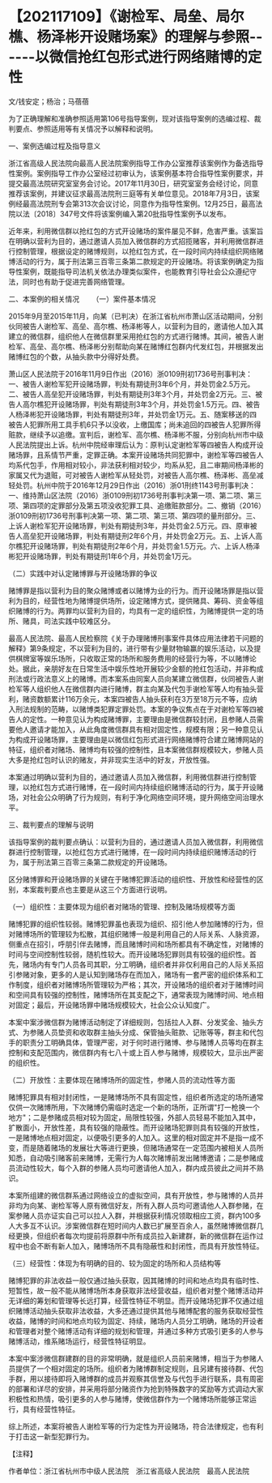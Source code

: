 # 【202117109】《谢检军、局垒、局尔樵、杨泽彬开设赌场案》的理解与参照------以微信抢红包形式进行网络赌博的定性

文/钱安定；杨治；马蓓蓓

为了正确理解和准确参照适用第106号指导案例，现对该指导案例的选编过程、裁判要点、参照适用等有关情况予以解释和说明。

一、案例选编过程及指导意义

浙江省高级人民法院向最高人民法院案例指导工作办公室推荐该案例作为备选指导性案例。案例指导工作办公室经过初审认为，该案例基本符合指导性案例要求，并提交最高法院研究室室务会讨论。2017年11月30日，研究室室务会经讨论，同意推荐该案例，并建议征求最高法院刑三庭等有关单位意见。2018年7月3日，该案例经最高法院刑专会第313次会议讨论，同意作为指导性案例。12月25日，最高法院以法〔2018〕347号文件将该案例编入第20批指导性案例予以发布。

近年来，利用微信群以抢红包的方式开设赌场的案件屡见不鲜，危害严重。该案旨在明确以营利为目的，通过邀请人员加入微信群的方式招揽赌客，并利用微信群进行控制管理，根据设定的赌博规则，以抢红包方式，在一段时间内持续组织网络赌博活动的行为，属于刑法第三百零三条第二款规定的开设赌场。将该案例确定为指导性案例，既能指导司法机关依法办理类似案件，也能教育引导社会公众遵纪守法，同时也有助于促进完善网络管理。

二、本案例的相关情况 　　（一）案件基本情况

2015年9月至2015年11月，向某（已判决）在浙江省杭州市萧山区活动期间，分别伙同被告人谢检军、高垒、高尔樵、杨泽彬等人，以营利为目的，邀请他人加入其建立的微信群，组织他人在微信群里采用抢红包的方式进行赌博。其间，被告人谢检军、高垒、高尔樵、杨泽彬分别帮助向某在赌博红包群内代发红包，并根据发出赌博红包的个数，从抽头款中分得好处费。

萧山区人民法院于2016年11月9日作出（2016）浙0109刑初1736号刑事判决：一、被告人谢检军犯开设赌场罪，判处有期徒刑3年6个月，并处罚金2.5万元。二、被告人高垒犯开设赌场罪，判处有期徒刑3年3个月，并处罚金2万元。三、被告人高尔樵犯开设赌场罪，判处有期徒刑3年3个月，并处罚金1.5万元。四、被告人杨泽彬犯开设赌场罪，判处有期徒刑3年，并处罚金1万元。五、随案移送的四被告人犯罪所用工具手机6只予以没收，上缴国库；尚未追回的四被告人犯罪所得赃款，继续予以追缴。宣判后，谢检军、高尔樵、杨泽彬不服，分别向杭州市中级人民法院提出上诉。杭州中院经审理后认为：原判认定谢检军等四被告人构成开设赌场罪，且系情节严重，定罪正确。本案开设赌场共同犯罪中，谢检军等四被告人均系代包手，作用相对较小，非法获利相对较少，均系从犯，且二审期间杨泽彬的家属又代为退赃，可对被告人谢检军从轻处罚，对被告人高尔樵、杨泽彬、高垒减轻处罚。杭州中院于2016年12月29日作出（2016）浙01刑终1143号刑事判决：一、维持萧山区法院（2016）浙0109刑初1736号刑事判决第一项、第二项、第三项、第四项的定罪部分及第五项没收犯罪工具、追缴赃款部分。二、撤销（2016）浙0109刑初1736号刑事判决第一项、第二项、第三项、第四项的量刑部分。三、上诉人谢检军犯开设赌场罪，判处有期徒刑3年，并处罚金2.5万元。四、原审被告人高垒犯开设赌场罪，判处有期徒刑2年6个月，并处罚金2万元。五、上诉人高尔樵犯开设赌场罪，判处有期徒刑2年6个月，并处罚金1.5万元。六、上诉人杨泽彬犯开设赌场罪，判处有期徒刑1年6个月，并处罚金1万元。

（二）实践中对认定赌博罪与开设赌场罪的争议

赌博罪是指以营利为目的聚众赌博或者以赌博为业的行为。而开设赌场罪是指以营利为目的，经营性地为赌博提供场所，设定赌博方式，提供赌具、筹码、资金等组织赌博的行为。两罪均以营利为目的，均具有一定的组织性，为赌博提供一定的场所、赌具，司法实践中较难区分。

最高人民法院、最高人民检察院《关于办理赌博刑事案件具体应用法律若干问题的解释》第9条规定，不以营利为目的，进行带有少量财物输赢的娱乐活动，以及提供棋牌室等娱乐场所，只收取正常的场所和服务费用的经营行为等，不以赌博论处。据此，亲朋好友在日常生活中娱乐性地开展较少金额的抢红包活动，并非构成刑法或行政法意义上的赌博。而本案系由同案人员向某建立微信群，伙同被告人谢检军等人组织他人在微信群内进行赌博，群主向某及代包手谢检军等人均有抽头营利，赌资数额累计116万余元，本案四被告人抽头获利在3万至18万元不等，应纳入刑法规制的范畴，以赌博类犯罪定罪处罚。本案的争议焦点在于对谢检军等四被告人的定性。一种意见认为构成赌博罪，主要理由是微信群较封闭，且参赌人员需要他人邀请才能加入，从此角度微信群具有相对固定性，规模有限；另一种意见认为构成开设赌场罪，主要理由是以微信红包形式进行网络赌博符合建立赌博网站的特征，组织者对赌场、赌博均有较强的控制性，且本案微信群规模较大，参赌人员大多是抢红包时认识的赌友，并非现实生活中的好友，开放性强。

本案通过明确以营利为目的，通过邀请人员加入微信群，利用微信群进行控制管理，以抢红包方式进行赌博，在一段时间内持续组织赌博活动的行为，属于开设赌场，对社会公众明确了行为规则，有利于净化网络空间环境，提升网络空间治理水平。

三、裁判要点的理解与说明

该指导案例的裁判要点确认：以营利为目的，通过邀请人员加入微信群，利用微信群进行控制管理，以抢红包方式进行赌博，在一段时间内持续组织赌博活动的行为，属于刑法第三百零三条第二款规定的开设赌场。

区分赌博罪和开设赌场罪的关键在于赌博犯罪活动的组织性、开放性和经营性的区别，本案裁判要点也主要是从这三个方面进行说明。

（一）组织性：主要体现为组织者对赌场的管理、控制及赌场规模等方面

赌博犯罪的组织性较弱。赌博犯罪虽也表现为组织、招引他人参加赌博的行为，但对赌博场所的管理较为松散，其组织赌博一般是利用自己的人际关系、人脉资源，侧重点在招引，呼朋引伴去赌博，而且赌博时间和场所都具有不确定性，对赌博的时间与空间控制性较弱，随机性较大。而开设赌场犯罪则具有较强的组织性。首先，赌场内有专门人员各司其职，分工明确，组织者并非仅利用自己的人际关系招引参赌对象，更多的人是认知到赌场存在而加入，赌场有一套严密的组织体系和工作制度，组织者对赌博场所管理较为严格；其次，开设赌场的组织者对于赌博时间和空间具有较强的控制性，赌博场所在其支配之下，通常表现为赌博时间、地点相对固定；最后，开设赌场罪中赌场规模较大，社会公众认知度广。

本案中案涉微信群为赌博活动制定了详细规则，包括拉人入群、分发奖金、抽头方式、为参赌人员垫资和收取群主抽头分成、保管抽头赃款、记账等等，群主和代包手的职责分工明确具体，管理严密，对于何时进行赌博、参与赌博人员等均在群主控制和支配范围内，微信群内有七八十或上百人参与赌博，规模较大，显示出严密的组织性。

（二）开放性：主要体现在赌博场所的固定性，参赌人员的流动性等方面

赌博犯罪具有相对封闭性，一是赌博场所不具有固定性，组织者所选定的场所通常仅供一次赌博所用，下次赌博仍需临时选定一个新的场所，正所谓"打一枪换一个地方"；二是参赌成员相对较为固定，局限性较强，外部人员轻易不能加入其中，扩散面小，开放性差，具有较强的隐蔽性。而开设赌场犯罪则具有较强的开放性，一是赌博地点相对固定，以便吸引更多的人加入。这里的相对固定并不是指一成不变，而是随着赌场的发展壮大等进行更换，但赌场通常在一定范围内被相关人员所知悉，自动吸引赌客前来赌博，无需行为人每次赌博前发出赌博邀请；二是参赌成员流动性较大，每个入群的参赌人员均可邀请他人加入，群内成员彼此之间并不熟识。

本案所组建的微信群系通过网络设立的虚拟空间，具有开放性，参与赌博的人员并非均为向某、谢检军等人原有微信好友，所有入群人员均可邀请他人入群参赌，在案参赌人员亦证实自己可以拉人入群，并根据获利情况领取相应工资，群内100多人大多互不认识。涉案微信群在短时间内人数已扩展至百余人，虽然赌博微信群几经更换，但组织者每次均提前将原群中所有成员拉入新建群，新的微信群在运作过程中也会不断有新人加入，赌博场所不具有隐蔽性和封闭性，而具有开放性特征。

（三）经营性：体现为有明确的目的、较为固定的场所和人员结构等

赌博犯罪的非法收益一般仅通过抽头获取，因其赌博的时间和地点均具有临时性、短暂性，故一般不能从赌博场所本身获取非法经营收益，组织者对整个赌博活动并无详细的筹划和管理等长远打算，经营性特征不明显。而开设赌场犯罪不仅通过组织赌博活动抽头获取非法收益，大多还通过提供其他与赌博配套的服务获取经营性收益，赌博的时间和地点均较为固定、持续，赌场内人员分工明确，赌场的开设者和管理者对整个赌博活动有详细的规划和管理，并通过多种方式吸引更多的人参与赌博活动，维系赌场运行，经营性特征明显。

本案中案涉微信群建群的目的非常明确，就是组织人员前来赌博，相当于为参赌人员提供了一个相对固定的场所。组织者为赌博群制定规则，且另建有接待群、代包手群，用以接待即将入赌博群的成员并观察其信誉及与代包手进行联系，具有周密的部署和详尽的安排，并采用将部分赌资作为抢到特殊数字的奖励等方式调动大家积极性和热情，吸引更多的人参与赌博，使微信群作为一个赌博场所能够正常运行，具有经营性特征。

综上所述，本案将被告人谢检军等的行为定性为开设赌场，符合法律规定，也有利于打击这一新型犯罪行为。

【注释】

作者单位：浙江省杭州市中级人民法院　浙江省高级人民法院　最高人民法院